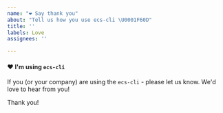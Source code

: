 ```yaml
---
name: "❤️ Say thank you"
about: "Tell us how you use ecs-cli \U0001F60D"
title: ''
labels: Love
assignees: ''

---
```


#### ❤️ I'm using `ecs-cli`

If you (or your company) are using the `ecs-cli` - please let us know. We'd love to hear from you!

Thank you!
